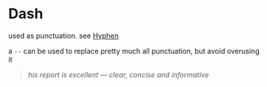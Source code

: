 # Dash

used as punctuation. see [Hyphen](Hyphen%20dbf38a63abab407caaa60d092d7db4f4.md)

a `--` can be used to replace pretty much all punctuation, but avoid overusing it

> *his report is excellent — clear, concise and informative*
>
